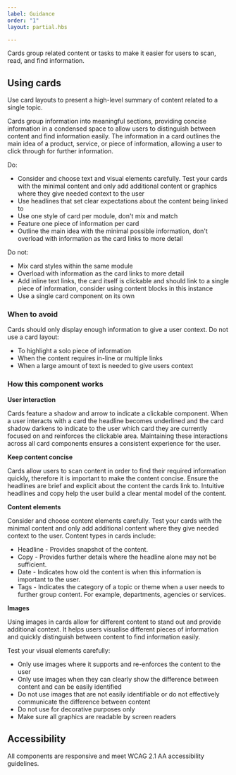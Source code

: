 ```yaml
---
label: Guidance
order: "1"
layout: partial.hbs

---
```

Cards group related content or tasks to make it easier for users to scan, read, and find information.

## Using cards

Use card layouts to present a high-level summary of content related to a single topic.

Cards group information into meaningful sections, providing concise information in a condensed space to allow users to distinguish between content and find information easily. The information in a card outlines the main idea of a product, service, or piece of information, allowing a user to click through for further information.

Do:

* Consider and choose text and visual elements carefully. Test your cards with the minimal content and only add additional content or graphics where they give needed context to the user
* Use headlines that set clear expectations about the content being linked to
* Use one style of card per module, don't mix and match
* Feature one piece of information per card
* Outline the main idea with the minimal possible information, don't overload with information as the card links to more detail

Do not:

* Mix card styles within the same module
* Overload with information as the card links to more detail
* Add inline text links, the card itself is clickable and should link to a single piece of information, consider using content blocks in this instance
* Use a single card component on its own

### When to avoid

Cards should only display enough information to give a user context. Do not use a card layout:

* To highlight a solo piece of information
* When the content requires in-line or multiple links
* When a large amount of text is needed to give users context

### How this component works

**User interaction**

Cards feature a shadow and arrow to indicate a clickable component. When a user interacts with a card the headline becomes underlined and the card shadow darkens to indicate to the user which card they are currently focused on and reinforces the clickable area. Maintaining these interactions across all card components ensures a consistent experience for the user.

**Keep content concise**

Cards allow users to scan content in order to find their required information quickly, therefore it is important to make the content concise. Ensure the headlines are brief and explicit about the content the cards link to. Intuitive headlines and copy help the user build a clear mental model of the content.

**Content elements**

Consider and choose content elements carefully. Test your cards with the minimal content and only add additional content where they give needed context to the user. Content types in cards include:

* Headline - Provides snapshot of the content.
* Copy - Provides further details where the headline alone may not be sufficient.
* Date - Indicates how old the content is when this information is important to the user.
* Tags - Indicates the category of a topic or theme when a user needs to further group content. For example, departments, agencies or services.

**Images**

Using images in cards allow for different content to stand out and provide additional context. It helps users visualise different pieces of information and quickly distinguish between content to find information easily.

Test your visual elements carefully:

* Only use images where it supports and re-enforces the content to the user
* Only use images when they can clearly show the difference between content and can be easily identified
* Do not use images that are not easily identifiable or do not effectively communicate the difference between content
* Do not use for decorative purposes only
* Make sure all graphics are readable by screen readers

## Accessibility

All components are responsive and meet WCAG 2.1 AA accessibility guidelines.